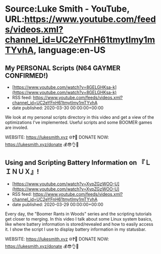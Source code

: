 # Source:Luke Smith - YouTube, URL:https://www.youtube.com/feeds/videos.xml?channel_id=UC2eYFnH61tmytImy1mTYvhA, language:en-US

## My PERSONAL Scripts (N64 GAYMER CONFIRMED!)
 - [https://www.youtube.com/watch?v=8GELGHKsa-k](https://www.youtube.com/watch?v=8GELGHKsa-k)
 - RSS feed: https://www.youtube.com/feeds/videos.xml?channel_id=UC2eYFnH61tmytImy1mTYvhA
 - date published: 2020-03-30 00:00:00+00:00

We look at my personal scripts directory in this video and get a view of the optimizations I've implemented. Useful scripts and some BOOMER games are involed.

WEBSITE: https://lukesmith.xyz 🌐❓🔎
DONATE NOW: https://lukesmith.xyz/donate 💰😎👌💯

## Using and Scripting Battery Information on 『ＬＩＮＵＸ』!
 - [https://www.youtube.com/watch?v=XypZGzWOO-U](https://www.youtube.com/watch?v=XypZGzWOO-U)
 - RSS feed: https://www.youtube.com/feeds/videos.xml?channel_id=UC2eYFnH61tmytImy1mTYvhA
 - date published: 2020-03-29 00:00:00+00:00

Every day, the "Boomer Rants in Woods" series and the scripting tutorials get closer to merging. In this video I talk about some Linux system basics, like where battery information is stored/revealed and how to easily access it. I show the script I use to display battery information in my statusbar.

WEBSITE: https://lukesmith.xyz 🌐❓🔎
DONATE NOW: https://lukesmith.xyz/donate 💰😎👌💯


